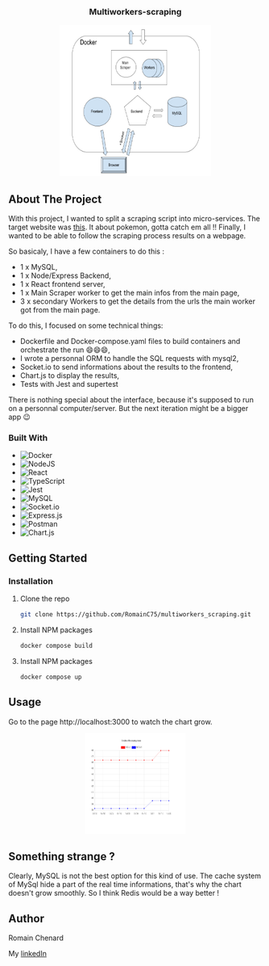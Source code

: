 <br />
<h3 align="center">Multiworkers-scraping</h3>
<div align="center">
  <a href="https://github.com/othneildrew/Best-README-Template">
    <img src="https://github.com/RomainC75/multiworkers_scraping/raw/main/images/scrape-multi-workers-schema.png" alt="Logo" width="300" height="300">
  </a>
  
</div>

## About The Project

With this project, I wanted to split a scraping script into micro-services. The target website was [this](https://scrapeme.live/shop/).
It about pokemon, gotta catch em all !!
Finally, I wanted to be able to follow the scraping process results on a webpage.

So basicaly, I have a few containers to do this :

- 1 x MySQL,
- 1 x Node/Express Backend,
- 1 x React frontend server,
- 1 x Main Scraper worker to get the main infos from the main page,
- 3 x secondary Workers to get the details from the urls the main worker got from the main page.

To do this, I focused on some technical things:

- Dockerfile and Docker-compose.yaml files to build containers and orchestrate the run :smile::smile::smile:,
- I wrote a personnal ORM to handle the SQL requests with mysql2,
- Socket.io to send informations about the results to the frontend,
- Chart.js to display the results,
- Tests with Jest and supertest

There is nothing special about the interface, because it's supposed to run on a personnal computer/server. But the next iteration might be a bigger app :wink:

### Built With

- ![Docker](https://img.shields.io/badge/docker-%230db7ed.svg?style=for-the-badge&logo=docker&logoColor=white)
- ![NodeJS](https://img.shields.io/badge/node.js-6DA55F?style=for-the-badge&logo=node.js&logoColor=white)
- ![React](https://img.shields.io/badge/react-%2320232a.svg?style=for-the-badge&logo=react&logoColor=%2361DAFB)
- ![TypeScript](https://img.shields.io/badge/typescript-%23007ACC.svg?style=for-the-badge&logo=typescript&logoColor=white)
- ![Jest](https://img.shields.io/badge/-jest-%23C21325?style=for-the-badge&logo=jest&logoColor=white)
- ![MySQL](https://img.shields.io/badge/mysql-%2300f.svg?style=for-the-badge&logo=mysql&logoColor=white)
- ![Socket.io](https://img.shields.io/badge/Socket.io-black?style=for-the-badge&logo=socket.io&badgeColor=010101)
- ![Express.js](https://img.shields.io/badge/express.js-%23404d59.svg?style=for-the-badge&logo=express&logoColor=%2361DAFB)
- ![Postman](https://img.shields.io/badge/Postman-FF6C37?style=for-the-badge&logo=postman&logoColor=white)
- ![Chart.js](https://img.shields.io/badge/chart.js-F5788D.svg?style=for-the-badge&logo=chart.js&logoColor=white)

## Getting Started

### Installation

1. Clone the repo
   ```sh
   git clone https://github.com/RomainC75/multiworkers_scraping.git
   ```
2. Install NPM packages
   ```sh
   docker compose build
   ```
3. Install NPM packages
   ```sh
   docker compose up
   ```

<!-- USAGE EXAMPLES -->

## Usage

Go to the page http://localhost:3000 to watch the chart grow.

<div align="center">
    <img src="https://github.com/RomainC75/multiworkers_scraping/raw/main/images/screen.png" alt="Logo" width="200" height="200">
</div>

<!-- CONTRIBUTING -->

## Something strange ?

Clearly, MySQL is not the best option for this kind of use. The cache system of MySql hide a part of the real time informations, that's why the chart doesn't grow smoothly. So I think Redis would be a way better !

## Author

Romain Chenard

My [linkedIn](https://www.linkedin.com/in/romain-chenard/)

